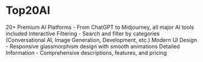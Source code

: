 # Top20AI
20+ Premium AI Platforms - From ChatGPT to Midjourney, all major AI tools included Interactive Filtering - Search and filter by categories (Conversational AI, Image Generation, Development, etc.) Modern UI Design - Responsive glassmorphism design with smooth animations Detailed Information - Comprehensive descriptions, features, and pricing 

